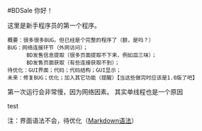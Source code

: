 #BDSale
你好！

这里是新手程序员的第一个程序。

	概要：很多很多BUG。但已经是个完整的程序了（额，是吗？）
	BUG：网络连接环节（外网访问）；
		  BD发售信息提取（很多页面提取不下来，例如皿三味）；
		  BD发售页面获取（有些连接获取不到）；
	待优化：GUI界面；代码；代码结构；GUI显示；
	未来：修复BUG；优化；加入其它功能（提醒）【当这些做完时应该是1.0版了吧】

第一次运行会非常慢，因为网络因素。
其实单线程也是一个原因

test

注：界面语法不会，待优化（[Markdown语法](https://www.appinn.com/markdown "Markdown语法")）

